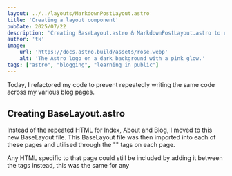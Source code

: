 ```yaml
---
layout: ../../layouts/MarkdownPostLayout.astro
title: 'Creating a layout component'
pubDate: 2025/07/22
description: 'Creating BaseLayout.astro & MarkdownPostLayout.astro to re-use my layouts across pages.'
author: 'tk'
image:
    url: 'https://docs.astro.build/assets/rose.webp'
    alt: 'The Astro logo on a dark background with a pink glow.'
tags: ["astro", "blogging", "learning in public"]
---
```

Today, I refactored my code to prevent repeatedly writing the same code across my various blog pages.

## Creating BaseLayout.astro

Instead of the repeated HTML for Index, About and Blog, I moved to this new BaseLayout file. This BaseLayout file was then imported into each of these pages and utilised through the "<BaseLayout>" tags on each page.

Any HTML specific to that page could still be included by adding it between the <BaseLayout> tags instead, this was the same for any <style> tags and styling added to specific pages.

Finally, I passed the pageTitle value from each of the pages to the layout component. I then changed the BaseLayout component again to receive the page title through Astro.props instead of defining it as a constant. 

The reasoning behind this is that I encountered an issue because the BaseLayout component is just the Index page copied and pasted and therefore would have had a static title. 

## Creating MarkdownPostLayout.astro

I added a layout specifically for blog posts called MardownPostLayout.astro.

This allowed me to remove repetitive code from the blog posts, as well as utilising the frontmatter for more dynamic and efficient content. 

This meant that I could take the e.g. date, author from the frontmatter and automatically put this in each blog post rather than typing it out each time.

I also then was able to apply the styles from global.css to my blog posts.

## Bugs

I found a bug following applying the MarkdownPostLayout.astro & global.css files to my blog posts.

I first noticed this when opening the site from a mobile view, and found that the content had huge margins on either side.

I realised that the meta viewport tag wasn't applying correctly. This was because the tag was in my BaseLayout file but not my MarkdownPostLayout file.

Once I added the tag here, the site displayed correctly on mobile.